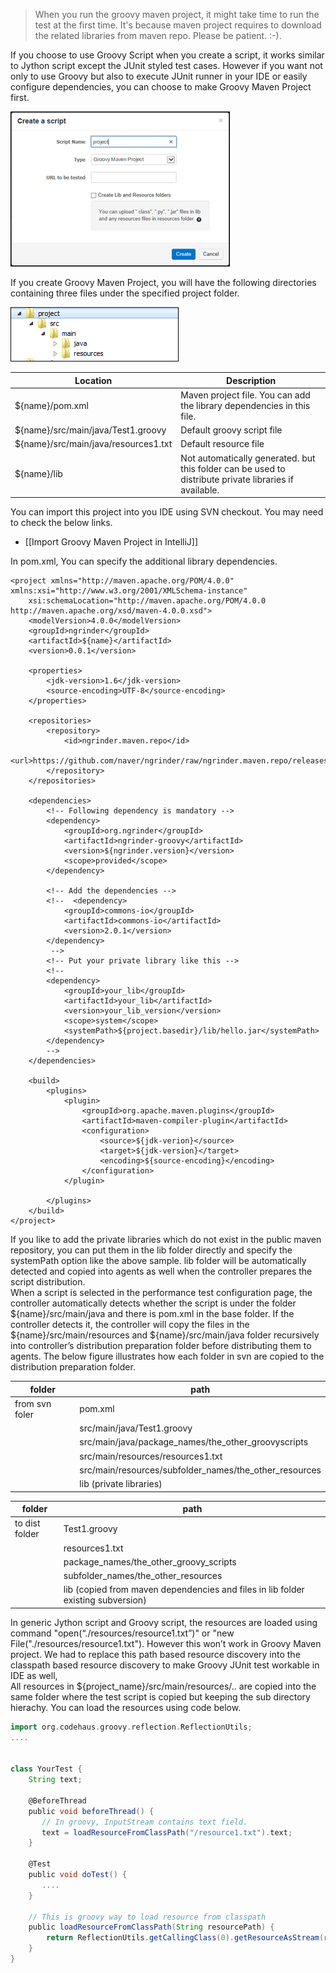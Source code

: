 > When you run the groovy maven project, it might take time to run the test at the first time. It's because maven project requires to download the related libraries from maven repo. Please be patient. :-).

If you choose to use Groovy Script when you create a script, it works similar to Jython script except the JUnit styled test cases. However if you want not only to use Groovy but also to execute JUnit runner in your IDE or easily configure dependencies, you can choose to make Groovy Maven Project first.

![](assets/Groovy-Maven-Structure-5ed57.png)

If you create Groovy Maven Project, you will have the following directories containing three files under the specified project folder.

![](assets/Groovy-Maven-Structure-e588d.png)

|Location|Description|
|--------|-----------|
|${name}/pom.xml|Maven project file. You can add the library dependencies in this file.|
|${name}/src/main/java/Test1.groovy|Default groovy script file|
|${name}/src/main/java/resources1.txt|Default resource file|
|${name}/lib|Not automatically generated. but this folder can be used to distribute private libraries if available.|

You can import this project into you IDE using SVN checkout. You may need to check the below links.
- [[Import Groovy Maven Project in IntelliJ]]

In pom.xml, You can specify the additional library dependencies.

```
<project xmlns="http://maven.apache.org/POM/4.0.0" xmlns:xsi="http://www.w3.org/2001/XMLSchema-instance"
    xsi:schemaLocation="http://maven.apache.org/POM/4.0.0 http://maven.apache.org/xsd/maven-4.0.0.xsd">
    <modelVersion>4.0.0</modelVersion>
    <groupId>ngrinder</groupId>
    <artifactId>${name}</artifactId>
    <version>0.0.1</version>

    <properties>
        <jdk-version>1.6</jdk-version>
        <source-encoding>UTF-8</source-encoding>
    </properties>

    <repositories>
        <repository>
            <id>ngrinder.maven.repo</id>
            <url>https://github.com/naver/ngrinder/raw/ngrinder.maven.repo/releases</url>
        </repository>
    </repositories>

    <dependencies>
        <!-- Following dependency is mandatory -->
        <dependency>
            <groupId>org.ngrinder</groupId>
            <artifactId>ngrinder-groovy</artifactId>
            <version>${ngrinder.version}</version>
            <scope>provided</scope>
        </dependency>

        <!-- Add the dependencies -->
        <!--  <dependency>
            <groupId>commons-io</groupId>
            <artifactId>commons-io</artifactId>
            <version>2.0.1</version>
        </dependency>
         -->
        <!-- Put your private library like this -->
        <!--
        <dependency>
            <groupId>your_lib</groupId>
            <artifactId>your_lib</artifactId>
            <version>your_lib_version</version>
            <scope>system</scope>
            <systemPath>${project.basedir}/lib/hello.jar</systemPath>
        </dependency>
        -->
    </dependencies>

    <build>
        <plugins>
            <plugin>
                <groupId>org.apache.maven.plugins</groupId>
                <artifactId>maven-compiler-plugin</artifactId>
                <configuration>
                    <source>${jdk-verion}</source>
                    <target>${jdk-version}</target>
                    <encoding>${source-encoding}</encoding>
                </configuration>
            </plugin>

        </plugins>
    </build>
</project>
```

If you like to add the private libraries which do not exist in the public maven repository, you can put them in the lib folder directly and specify the systemPath option like the above sample. lib folder will be automatically detected and copied into agents as well when the controller prepares the script distribution.  
When a script is selected in the performance test configuration page, the controller automatically detects whether the script is under the folder ${name}/src/main/java and there is pom.xml in the base folder. If the controller detects it, the controller will copy the files in the ${name}/src/main/resources and ${name}/src/main/java folder recursively into controller’s distribution preparation folder before distributing them to agents. The below figure illustrates how each folder in svn are copied to the distribution preparation folder.

|folder|path|
|------|----|
|from svn foler|pom.xml|
| |src/main/java/Test1.groovy|
| |src/main/java/package_names/the_other_groovyscripts|
| |src/main/resources/resources1.txt|
| |src/main/resources/subfolder_names/the_other_resources|
| |lib (private libraries)|

|folder|path|
|------|----|
|to dist folder|Test1.groovy|
| |resources1.txt|
| |package_names/the_other_groovy_scripts|
| |subfolder_names/the_other_resources|
| |lib (copied from maven dependencies and files in lib folder existing subversion)|

In generic Jython script and Groovy script, the resources are loaded using command "open(“./resources/resource1.txt”)" or "new File("./resources/resource1.txt"). However this won’t work in Groovy Maven project. We had to replace this path based resource discovery into the classpath based resource discovery to make Groovy JUnit test workable in IDE as well,  
All resources in ${project_name}/src/main/resources/.. are copied into the same folder where the test script is copied but keeping the sub directory hierachy. You can load the resources using code below.

```groovy
import org.codehaus.groovy.reflection.ReflectionUtils;
....


class YourTest {
    String text;

    @BeforeThread
    public void beforeThread() {
       // In groovy, InputStream contains text field.
       text = loadResourceFromClassPath("/resource1.txt").text;
    }

    @Test
    public void doTest() {
       ....
    }

    // This is groovy way to load resource from classpath
    public loadResourceFromClassPath(String resourcePath) {
        return ReflectionUtils.getCallingClass(0).getResourceAsStream(resourcePath);
    }
}
```
